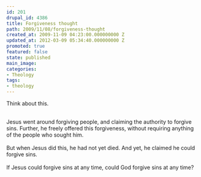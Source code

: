 ```yaml
---
id: 201
drupal_id: 4386
title: Forgiveness thought
path: 2009/11/08/forgiveness-thought
created_at: 2009-11-09 04:23:00.000000000 Z
updated_at: 2012-03-09 05:34:40.000000000 Z
promoted: true
featured: false
state: published
main_image: 
categories:
- Theology
tags:
- theology
---
```

Think about this.<div><br /></div><div>Jesus went around forgiving people, and claiming the authority to forgive sins. Further, he freely offered this forgiveness, without requiring anything of the people who sought him.</div><div><br /></div><div>But when Jesus did this, he had not yet died. And yet, he claimed he could forgive sins.</div><div><br /></div><div>If Jesus could forgive sins at any time, could God forgive sins at any time?</div>

